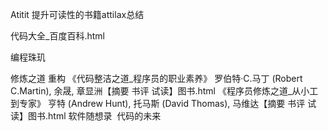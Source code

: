 Atitit 提升可读性的书籍attilax总结

代码大全_百度百科.html

编程珠玑

修炼之道
重构
《代码整洁之道_程序员的职业素养》 罗伯特·C.马丁 (Robert C.Martin), 余晟, 章显洲【摘要 书评 试读】图书.html
《程序员修炼之道_从小工到专家》 亨特 (Andrew Hunt), 托马斯 (David Thomas), 马维达【摘要 书评 试读】图书.html
软件随想录 
代码的未来
